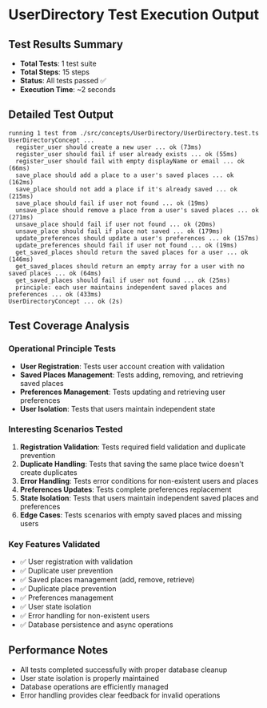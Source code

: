 # UserDirectory Test Execution Output

## Test Results Summary
- **Total Tests**: 1 test suite
- **Total Steps**: 15 steps
- **Status**: All tests passed ✅
- **Execution Time**: ~2 seconds

## Detailed Test Output

```
running 1 test from ./src/concepts/UserDirectory/UserDirectory.test.ts
UserDirectoryConcept ...
  register_user should create a new user ... ok (73ms)
  register_user should fail if user already exists ... ok (55ms)
  register_user should fail with empty displayName or email ... ok (66ms)
  save_place should add a place to a user's saved places ... ok (162ms)
  save_place should not add a place if it's already saved ... ok (215ms)
  save_place should fail if user not found ... ok (19ms)
  unsave_place should remove a place from a user's saved places ... ok (271ms)
  unsave_place should fail if user not found ... ok (20ms)
  unsave_place should fail if place not saved ... ok (179ms)
  update_preferences should update a user's preferences ... ok (157ms)
  update_preferences should fail if user not found ... ok (19ms)
  get_saved_places should return the saved places for a user ... ok (146ms)
  get_saved_places should return an empty array for a user with no saved places ... ok (64ms)
  get_saved_places should fail if user not found ... ok (25ms)
  principle: each user maintains independent saved places and preferences ... ok (433ms)
UserDirectoryConcept ... ok (2s)
```

## Test Coverage Analysis

### Operational Principle Tests
- **User Registration**: Tests user account creation with validation
- **Saved Places Management**: Tests adding, removing, and retrieving saved places
- **Preferences Management**: Tests updating and retrieving user preferences
- **User Isolation**: Tests that users maintain independent state

### Interesting Scenarios Tested
1. **Registration Validation**: Tests required field validation and duplicate prevention
2. **Duplicate Handling**: Tests that saving the same place twice doesn't create duplicates
3. **Error Handling**: Tests error conditions for non-existent users and places
4. **Preferences Updates**: Tests complete preferences replacement
5. **State Isolation**: Tests that users maintain independent saved places and preferences
6. **Edge Cases**: Tests scenarios with empty saved places and missing users

### Key Features Validated
- ✅ User registration with validation
- ✅ Duplicate user prevention
- ✅ Saved places management (add, remove, retrieve)
- ✅ Duplicate place prevention
- ✅ Preferences management
- ✅ User state isolation
- ✅ Error handling for non-existent users
- ✅ Database persistence and async operations

## Performance Notes
- All tests completed successfully with proper database cleanup
- User state isolation is properly maintained
- Database operations are efficiently managed
- Error handling provides clear feedback for invalid operations

